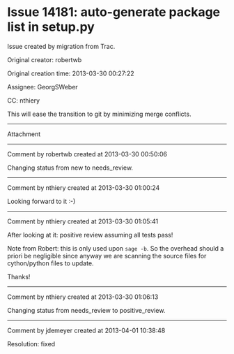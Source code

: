# Issue 14181: auto-generate package list in setup.py

Issue created by migration from Trac.

Original creator: robertwb

Original creation time: 2013-03-30 00:27:22

Assignee: GeorgSWeber

CC:  nthiery

This will ease the transition to git by minimizing merge conflicts.


---

Attachment


---

Comment by robertwb created at 2013-03-30 00:50:06

Changing status from new to needs_review.


---

Comment by nthiery created at 2013-03-30 01:00:24

Looking forward to it :-)


---

Comment by nthiery created at 2013-03-30 01:05:41

After looking at it: positive review assuming all tests pass!

Note from Robert: this is only used upon `sage -b`. So the overhead should a priori be negligible since anyway we are scanning the source files for cython/python files to update.

Thanks!


---

Comment by nthiery created at 2013-03-30 01:06:13

Changing status from needs_review to positive_review.


---

Comment by jdemeyer created at 2013-04-01 10:38:48

Resolution: fixed
